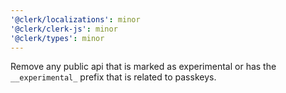 ```yaml
---
'@clerk/localizations': minor
'@clerk/clerk-js': minor
'@clerk/types': minor
---
```


Remove any public api that is marked as experimental or has the `__experimental_` prefix that is related to passkeys.
